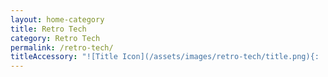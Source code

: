 ```yaml
---
layout: home-category
title: Retro Tech
category: Retro Tech
permalink: /retro-tech/
titleAccessory: "![Title Icon](/assets/images/retro-tech/title.png){: .reflect-icon }{: .page-title}"
---
```

